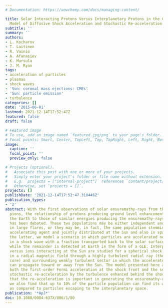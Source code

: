 ```yaml
---
# Documentation: https://wowchemy.com/docs/managing-content/

title: Solar Interacting Protons Versus Interplanetary Protons in the Core Plus Halo
  Model of Diffusive Shock Acceleration and Stochastic Re-acceleration
subtitle: ''
summary: ''
authors:
- L. Kocharov
- T. Laitinen
- R. Vainio
- A. Afanasiev
- K. Mursula
- J. M. Ryan
tags:
- acceleration of particles
- plasmas
- shock waves
- 'Sun: coronal mass ejections: CMEs'
- 'Sun: particle emission'
- turbulence
categories: []
date: '2015-06-01'
lastmod: 2021-12-14T17:52:47Z
featured: false
draft: false

# Featured image
# To use, add an image named `featured.jpg/png` to your page's folder.
# Focal points: Smart, Center, TopLeft, Top, TopRight, Left, Right, BottomLeft, Bottom, BottomRight.
image:
  caption: ''
  focal_point: ''
  preview_only: false

# Projects (optional).
#   Associate this post with one or more of your projects.
#   Simply enter your project's folder or file name without extension.
#   E.g. `projects = ["internal-project"]` references `content/project/deep-learning/index.md`.
#   Otherwise, set `projects = []`.
projects: []
publishDate: '2021-12-14T17:52:47.310446Z'
publication_types:
- '2'
abstract: With the first observations of solar ensuremathγ-rays from the decay of
  pions, the relationship of protons producing ground level enhancements (GLEs) on
  the Earth to those of similar energies producing the ensuremathγ-rays on the Sun
  has been debated. These two populations may be either independent and simply coincident
  in large flares, or they may be, in fact, the same population stemming from a single
  accelerating agent and jointly distributed at the Sun and also in space. Assuming
  the latter, we model a scenario in which particles are accelerated near the Sun
  in a shock wave with a fraction transported back to the solar surface to radiate,
  while the remainder is detected at Earth in the form of a GLE. Interplanetary ions
  versus ions interacting at the Sun are studied for a spherical shock wave propagating
  in a radial magnetic field through a highly turbulent radial ray (the acceleration
  core) and surrounding weakly turbulent sector in which the accelerated particles
  can propagate toward or away from the Sun. The model presented here accounts for
  both the first-order Fermi acceleration at the shock front and the second-order,
  stochastic re-acceleration by the turbulence enhanced behind the shock. We find
  that the re-acceleration is important in generating the ensuremathγ-radiation and
  we also find that up to 10% of the particle population can find its way to the Sun
  as compared to particles escaping to the interplanetary space.
publication: '*ApJ*'
doi: 10.1088/0004-637X/806/1/80
---
```

